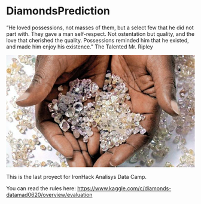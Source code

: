 # DiamondsPrediction


“He loved possessions, not masses of them, but a select few that he did not part with. They gave a man self-respect. Not ostentation but quality, and the love that cherished the quality. Possessions reminded him that he existed, and made him enjoy his existence." The Talented Mr. Ripley


![diamonds](INPUT/diam.jpg)



This is the last proyect for IronHack Analisys Data Camp. 



You can read the rules here: https://www.kaggle.com/c/diamonds-datamad0620/overview/evaluation




